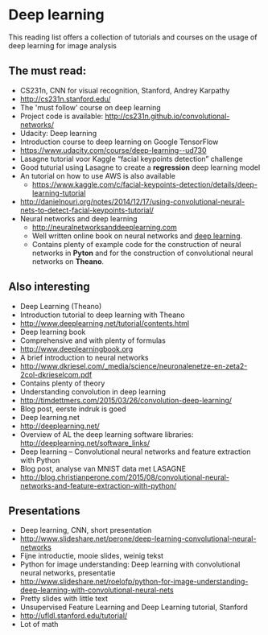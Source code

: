 # Deep learning
This reading list offers a collection of tutorials and courses on the usage of deep learning for image analysis

## The must read:
*	CS231n, CNN for visual recognition, Stanford, Andrey Karpathy
  * http://cs231n.stanford.edu/
  * The 'must follow' course on deep learning
  * Project code is available: http://cs231n.github.io/convolutional-networks/
*	Udacity: Deep learning
  * Introduction course to deep learning on Google TensorFlow
  *	https://www.udacity.com/course/deep-learning--ud730
*	Lasagne tutorial voor Kaggle “facial keypoints detection” challenge
  * Good tuturial using Lasagne to create a **regression** deep learning model
  * An tutorial on how to use AWS is also available
	* https://www.kaggle.com/c/facial-keypoints-detection/details/deep-learning-tutorial
  * http://danielnouri.org/notes/2014/12/17/using-convolutional-neural-nets-to-detect-facial-keypoints-tutorial/
* Neural networks and deep learning
  *	http://neuralnetworksanddeeplearning.com
  * Well written online book on neural networks and [deep learning](http://neuralnetworksanddeeplearning.com/chap6.html).
  * Contains plenty of example code for the construction of neural networks in **Pyton** and for the construction of convolutional neural networks on **Theano**. 

  
  
## Also interesting
*	Deep Learning (Theano)
  * Introduction tutorial to deep learning with Theano
  *	http://www.deeplearning.net/tutorial/contents.html
*	Deep learning book
  * Comprehensive and with plenty of formulas
  * http://www.deeplearningbook.org
*	A brief introduction to neural networks
  *	http://www.dkriesel.com/_media/science/neuronalenetze-en-zeta2-2col-dkrieselcom.pdf
  *	Contains plenty of theory
*	Understanding convolution in deep learning
  *	http://timdettmers.com/2015/03/26/convolution-deep-learning/
  *	Blog post, eerste indruk is goed
*	Deep learning.net
  *	http://deeplearning.net/
  *	Overview of AL the deep learning software libraries: http://deeplearning.net/software_links/
*	Deep learning – Convolutional neural networks and feature extraction with Python
  *	Blog post, analyse van MNIST data met LASAGNE
  *	http://blog.christianperone.com/2015/08/convolutional-neural-networks-and-feature-extraction-with-python/
  

## Presentations
*	Deep learning, CNN, short presentation
  *	http://www.slideshare.net/perone/deep-learning-convolutional-neural-networks
  *	Fijne introductie, mooie slides, weinig tekst
*	Python for image understanding: Deep learning with convolutional neural networks, presentatie
  *	http://www.slideshare.net/roelofp/python-for-image-understanding-deep-learning-with-convolutional-neural-nets
  *	Pretty slides with little text
*	Unsupervised Feature Learning and Deep Learning tutorial, Stanford
  *	http://ufldl.stanford.edu/tutorial/
  *	Lot of math
